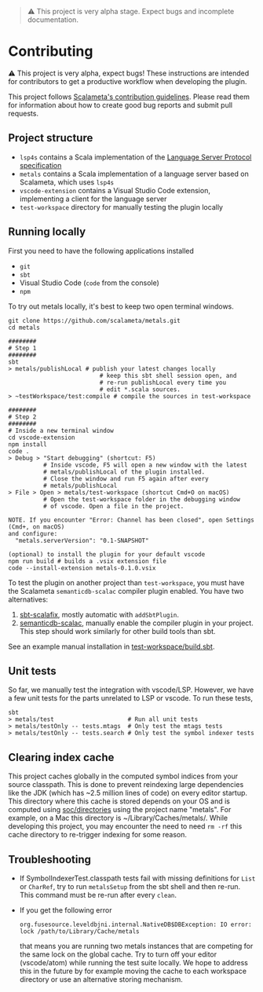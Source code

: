 > ⚠️ This project is very alpha stage. Expect bugs and incomplete documentation.

# Contributing

:warning: This project is very alpha, expect bugs! These instructions are
intended for contributors to get a productive workflow when developing the
plugin.

This project follows
[Scalameta's contribution guidelines](https://github.com/scalameta/scalameta/blob/master/CONTRIBUTING.md).
Please read them for information about how to create good bug reports and submit
pull requests.

## Project structure

* `lsp4s` contains a Scala implementation of the
  [Language Server Protocol specification](https://github.com/Microsoft/language-server-protocol/blob/master/protocol.md)
* `metals` contains a Scala implementation of a language server based on
  Scalameta, which uses `lsp4s`
* `vscode-extension` contains a Visual Studio Code extension, implementing a
  client for the language server
* `test-workspace` directory for manually testing the plugin locally

## Running locally

First you need to have the following applications installed

* `git`
* `sbt`
* Visual Studio Code (`code` from the console)
* `npm`

To try out metals locally, it's best to keep two open terminal windows.

```
git clone https://github.com/scalameta/metals.git
cd metals

########
# Step 1
########
sbt
> metals/publishLocal # publish your latest changes locally
                          # keep this sbt shell session open, and
                          # re-run publishLocal every time you
                          # edit *.scala sources.
> ~testWorkspace/test:compile # compile the sources in test-workspace

########
# Step 2
########
# Inside a new terminal window
cd vscode-extension
npm install
code .
> Debug > "Start debugging" (shortcut: F5)
          # Inside vscode, F5 will open a new window with the latest
          # metals/publishLocal of the plugin installed.
          # Close the window and run F5 again after every
          # metals/publishLocal
> File > Open > metals/test-workspace (shortcut Cmd+O on macOS)
          # Open the test-workspace folder in the debugging window
          # of vscode. Open a file in the project.

NOTE. If you encounter "Error: Channel has been closed", open Settings (Cmd+, on macOS)
and configure:
  "metals.serverVersion": "0.1-SNAPSHOT"

(optional) to install the plugin for your default vscode
npm run build # builds a .vsix extension file
code --install-extension metals-0.1.0.vsix
```

To test the plugin on another project than `test-workspace`, you must have the
Scalameta `semanticdb-scalac` compiler plugin enabled. You have two
alternatives:

1.  [sbt-scalafix](https://scalacenter.github.io/scalafix/docs/users/installation#sbt-scalafix),
    mostly automatic with `addSbtPlugin`.
2.  [semanticdb-scalac](http://scalameta.org/tutorial/#sbt), manually enable the
    compiler plugin in your project. This step should work similarly for other
    build tools than sbt.

See an example manual installation in
[test-workspace/build.sbt](test-workspace/build.sbt).

## Unit tests

So far, we manually test the integration with vscode/LSP. However, we have a few
unit tests for the parts unrelated to LSP or vscode. To run these tests,

```
sbt
> metals/test                     # Run all unit tests
> metals/testOnly -- tests.mtags  # Only test the mtags tests
> metals/testOnly -- tests.search # Only test the symbol indexer tests
```

## Clearing index cache

This project caches globally in the computed symbol indices from your source
classpath. This is done to prevent reindexing large dependencies like the JDK
(which has ~2.5 million lines of code) on every editor startup. This directory
where this cache is stored depends on your OS and is computed using
[soc/directories](https://github.com/soc/directories) using the project name
"metals". For example, on a Mac this directory is ~/Library/Caches/metals/.
While developing this project, you may encounter the need to need `rm -rf` this
cache directory to re-trigger indexing for some reason.

## Troubleshooting

* If SymbolIndexerTest.classpath tests fail with missing definitions for `List`
  or `CharRef`, try to run `metalsSetup` from the sbt shell and then re-run.
  This command must be re-run after every `clean`.
* If you get the following error

      org.fusesource.leveldbjni.internal.NativeDB$DBException: IO error: lock /path/to/Library/Cache/metals

  that means you are running two metals instances that are competing for the
  same lock on the global cache. Try to turn off your editor (vscode/atom) while
  running the test suite locally. We hope to address this in the future by for
  example moving the cache to each workspace directory or use an alternative
  storing mechanism.
